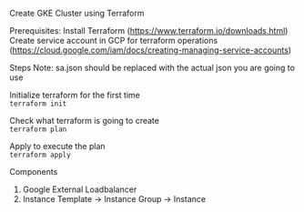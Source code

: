 Create GKE Cluster using Terraform

Prerequisites: Install Terraform (https://www.terraform.io/downloads.html)<br/>
Create service account in GCP for terraform operations (https://cloud.google.com/iam/docs/creating-managing-service-accounts)

Steps Note: sa.json should be replaced with the actual json you are going to use

Initialize terraform for the first time<br/>
```terraform init```

Check what terraform is going to create<br/>
```terraform plan```

Apply to execute the plan<br/>
```terraform apply```

Components
1. Google External Loadbalancer
2. Instance Template -> Instance Group -> Instance
